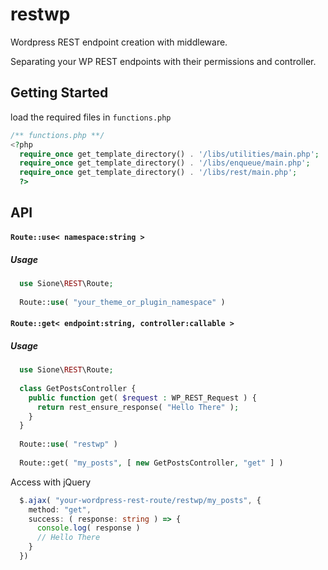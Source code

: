 # restwp
Wordpress REST endpoint creation with middleware.

<p>
Separating your WP REST endpoints with their permissions and controller.
</p>

<h2>Getting Started</h2>

load the required files in <code>functions.php</code> 

```php
/** functions.php **/
<?php
  require_once get_template_directory() . '/libs/utilities/main.php';
  require_once get_template_directory() . '/libs/enqueue/main.php';
  require_once get_template_directory() . '/libs/rest/main.php';
  ?>
```

<h2>API</h2>

<h4><code>Route::use< namespace:string ></code></h4>

<h5>Usage</h5>

```php
  use Sione\REST\Route;
  
  Route::use( "your_theme_or_plugin_namespace" )
```

<h4><code>Route::get< endpoint:string, controller:callable ></code></h4>
  
<h5>Usage</h5>

```php
  use Sione\REST\Route;
  
  class GetPostsController {    
    public function get( $request : WP_REST_Request ) {
      return rest_ensure_response( "Hello There" );
    }
  }
  
  Route::use( "restwp" )
  
  Route::get( "my_posts", [ new GetPostsController, "get" ] )
```

Access with jQuery

```typescript
  $.ajax( "your-wordpress-rest-route/restwp/my_posts", {
    method: "get",
    success: ( response: string ) => {
      console.log( response ) 
      // Hello There
    }
  })
```



